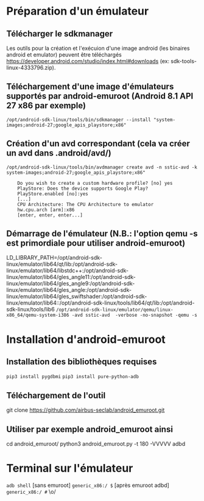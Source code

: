 # Préparation d'un émulateur

## Télécharger le sdkmanager
Les outils pour la création et l'exécuion d'une image android (les binaires android et emulator) peuvent être téléchargés https://developer.android.com/studio/index.html#downloads (ex: sdk-tools-linux-4333796.zip). 


## Téléchargement d'une image d'émulateurs supportés par android-emuroot (Android 8.1 API 27 x86 par exemple)
`/opt/android-sdk-linux/tools/bin/sdkmanager --install "system-images;android-27;google_apis_playstore;x86"`

## Création d'un avd correspondant (cela va créer un avd dans .android/avd/)
`/opt/android-sdk-linux/tools/bin/avdmanager create avd -n sstic-avd -k system-images;android-27;google_apis_playstore;x86"`
        
        Do you wish to create a custom hardware profile? [no] yes
        PlayStore: Does the device supports Google Play?
        PlayStore.enabled [no]:yes
        [...]
        CPU Architecture: The CPU Architecture to emulator
        hw.cpu.arch [arm]:x86
        [enter, enter, enter...]

## Démarrage de l'émulateur (N.B.: l'option qemu -s est primordiale pour utiliser android-emuroot)
LD_LIBRARY_PATH=/opt/android-sdk-linux/emulator/lib64/qt/lib:/opt/android-sdk-linux/emulator/lib64/libstdc++:/opt/android-sdk-linux/emulator/lib64/gles_angle11:/opt/android-sdk-linux/emulator/lib64/gles_angle9:/opt/android-sdk-linux/emulator/lib64/gles_angle:/opt/android-sdk-linux/emulator/lib64/gles_swiftshader:/opt/android-sdk-linux/emulator/lib64::/opt/android-sdk-linux/tools/lib64/qt/lib:/opt/android-sdk-linux/tools/lib6
`/opt/android-sdk-linux/emulator/qemu/linux-x86_64/qemu-system-i386 -avd sstic-avd  -verbose -no-snapshot -qemu -s`

# Installation d'android-emuroot

## Installation des bibliothèques requises
`pip3 install pygdbmi`
`pip3 install pure-python-adb`

## Téléchargement de l'outil
git clone https://github.com/airbus-seclab/android_emuroot.git

## Utiliser par exemple android_emuroot ainsi
cd android_emuroot/
python3 android_emuroot.py -t 180 -VVVVV adbd

# Terminal sur l'émulateur

`adb shell`
[sans emuroot] `generic_x86:/ $`
[après emuroot adbd] `generic_x86:/ #` \o/

